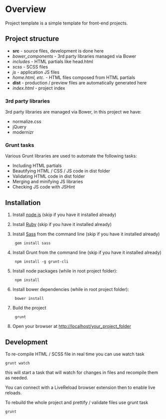 # Overview

Project template is a simple template for front-end projects.

## Project structure

* **src** - source files, development is done here
 * *bower_components* - 3rd party libraries managed via Bower
 * *includes* - HTML partials like head.html
 * *scss* - SCSS files
 * *js* - application JS files
 * *home.html, etc.* - HTML files composed from HTML partials
* **dist** - production / preview files are automatically generated here
* *index.html* - project index

### 3rd party libraries

3rd party libraries are managed via Bower, in this project we have:

* normalize.css
* jQuery
* modernizr

### Grunt tasks

Various Grunt libraries are used to automate the following tasks:

* Including HTML partials
* Beautifying HTML / CSS / JS code in dist folder
* Validating HTML code in dist folder
* Merging and minifying JS libraries
* Checking JS code with JSHint

## Installation

1. Install [node.js](http://nodejs.org) (skip if you have it installed already)

2. Install [Ruby](http://www.ruby-lang.org) (skip if you have it installed already)

3. Install [Sass](http://sass-lang.com/install) from the command line (skip if you have it installed already)

        gem install sass

4. Install Grunt from the command line (skip if you have it installed already)

        npm install -g grunt-cli

5. Install node packages (while in root project folder):

        npm install

6. Install bower dependencies (while in root project folder):

        bower install

7. Build the project

        grunt

8. Open your browser at [http://localhost/your_project_folder](http://localhost/your_project_folder)


## Development


To re-compile HTML / SCSS file in real time you can use watch task

    grunt watch

this will start a task that will watch for changes in files and recompile them as needed.

You can connect with a LiveReload browser extension then to enable live reloads.

To rebuild the whole project and prettify / validate files use grunt task

    grunt
